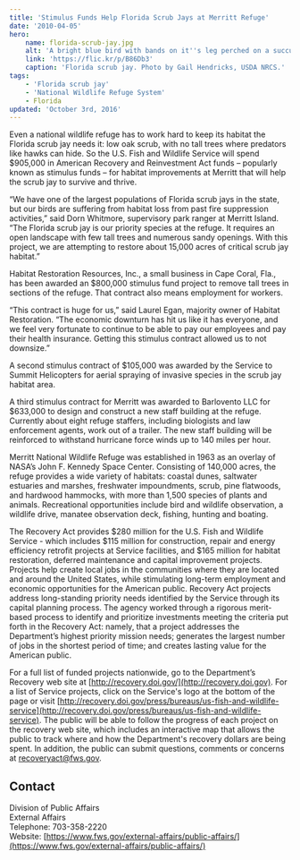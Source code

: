 ```yaml
---
title: 'Stimulus Funds Help Florida Scrub Jays at Merritt Refuge'
date: '2010-04-05'
hero:
    name: florida-scrub-jay.jpg
    alt: 'A bright blue bird with bands on it''s leg perched on a succulent shrub.'
    link: 'https://flic.kr/p/B86Db3'
    caption: 'Florida scrub jay. Photo by Gail Hendricks, USDA NRCS.'
tags:
    - 'Florida scrub jay'
    - 'National Wildlife Refuge System'
    - Florida
updated: 'October 3rd, 2016'
---
```


Even a national wildlife refuge has to work hard to keep its habitat the Florida scrub jay needs it: low oak scrub, with no tall trees where predators like hawks can hide. So the U.S. Fish and Wildlife Service will spend $905,000 in American Recovery and Reinvestment Act funds – popularly known as stimulus funds – for habitat improvements at Merritt that will help the scrub jay to survive and thrive.

“We have one of the largest populations of Florida scrub jays in the state, but our birds are suffering from habitat loss from past fire suppression activities,” said Dorn Whitmore, supervisory park ranger at Merritt Island. “The Florida scrub jay is our priority species at the refuge. It requires an open landscape with few tall trees and numerous sandy openings. With this project, we are attempting to restore about 15,000 acres of critical scrub jay habitat.”

Habitat Restoration Resources, Inc., a small business in Cape Coral, Fla., has been awarded an $800,000 stimulus fund project to remove tall trees in sections of the refuge. That contract also means employment for workers.

“This contract is huge for us,” said Laurel Egan, majority owner of Habitat Restoration. “The economic downturn has hit us like it has everyone, and we feel very fortunate to continue to be able to pay our employees and pay their health insurance. Getting this stimulus contract allowed us to not downsize.”

A second stimulus contract of $105,000 was awarded by the Service to Summit Helicopters for aerial spraying of invasive species in the scrub jay habitat area.

A third stimulus contract for Merritt was awarded to Barlovento LLC for $633,000 to design and construct a new staff building at the refuge. Currently about eight refuge staffers, including biologists and law enforcement agents, work out of a trailer. The new staff building will be reinforced to withstand hurricane force winds up to 140 miles per hour.

Merritt National Wildlife Refuge was established in 1963 as an overlay of NASA’s John F. Kennedy Space Center. Consisting of 140,000 acres, the refuge provides a wide variety of habitats: coastal dunes, saltwater estuaries and marshes, freshwater impoundments, scrub, pine flatwoods, and hardwood hammocks, with more than 1,500 species of plants and animals. Recreational opportunities include bird and wildlife observation, a wildlife drive, manatee observation deck, fishing, hunting and boating.

The Recovery Act provides $280 million for the U.S. Fish and Wildlife Service - which includes $115 million for construction, repair and energy efficiency retrofit projects at Service facilities, and $165 million for habitat restoration, deferred maintenance and capital improvement projects. Projects help create local jobs in the communities where they are located and around the United States, while stimulating long-term employment and economic opportunities for the American public. Recovery Act projects address long-standing priority needs identified by the Service through its capital planning process. The agency worked through a rigorous merit-based process to identify and prioritize investments meeting the criteria put forth in the Recovery Act: namely, that a project addresses the Department’s highest priority mission needs; generates the largest number of jobs in the shortest period of time; and creates lasting value for the American public.

For a full list of funded projects nationwide, go to the Department’s Recovery web site at [http://recovery.doi.gov/](http://recovery.doi.gov). For a list of Service projects, click on the Service's logo at the bottom of the page or visit [http://recovery.doi.gov/press/bureaus/us-fish-and-wildlife-service](http://recovery.doi.gov/press/bureaus/us-fish-and-wildlife-service). The public will be able to follow the progress of each project on the recovery web site, which includes an interactive map that allows the public to track where and how the Department's recovery dollars are being spent. In addition, the public can submit questions, comments or concerns at [recoveryact@fws.gov](mailto:recoveryact@fws.gov).

## Contact

Division of Public Affairs  
External Affairs  
Telephone: 703-358-2220  
Website: [https://www.fws.gov/external-affairs/public-affairs/](https://www.fws.gov/external-affairs/public-affairs/)
